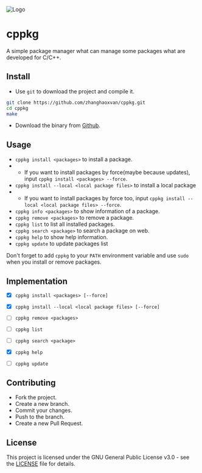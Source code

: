 ![Logo](./logo.ico)

# cppkg

A simple package manager what can manage some packages what are developed for C/C++.

## Install
- Use `git` to download the project and compile it.
```bash
git clone https://github.com/zhanghaoxvan/cppkg.git
cd cppkg
make 
```
- Download the binary from [Github](https://github.com/zhanghaoxvan/cppkg/releases).

## Usage
- `cppkg install <packages>` to install a package.
- - If you want to install packages by force(maybe because updates), input `cppkg install <packages> --force`.
- `cppkg install --local <local package files>` to install a local package
- - If you want to install packages by force too, input `cppkg install --local <local package files> --force`.
- `cppkg info <packages>` to show information of a package.
- `cppkg remove <packages>` to remove a package.
- `cppkg list` to list all installed packages.
- `cppkg search <package>` to search a package on web.
- `cppkg help` to show help information.
- `cppkg update` to update packages list

Don't forget to add `cppkg` to your `PATH` environment variable and use `sudo` when you install or remove packages.

## Implementation
- [x] `cppkg install <packages> [--force]`
- [x] `cppkg install --local <local package files> [--force]`
- [ ] `cppkg remove <packages>`
- [ ] `cppkg list`
- [ ] `cppkg search <package>`
- [x] `cppkg help`
- [ ] `cppkg update`


## Contributing
- Fork the project.
- Create a new branch.
- Commit your changes.
- Push to the branch.
- Create a new Pull Request.

## License
This project is licensed under the GNU General Public License v3.0 - see the [LICENSE](LICENSE) file for details.
